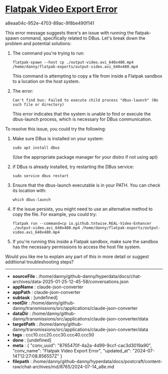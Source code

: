 # [Flatpak Video Export Error](https://claude.ai/chat/8765470f-4a2a-4d99-9ccf-cac3d3019a90)

a8eaa04c-952e-4703-89ac-9f8be490f141

 This error message suggests there's an issue with running the flatpak-spawn command, specifically related to DBus. Let's break down the problem and potential solutions:

1. The command you're trying to run:
   ```
   flatpak-spawn --host cp ./output-video.avi_640x480.mp4 /home/danny/flatpak-exports/output-video.avi_640x480.mp4
   ```
   This command is attempting to copy a file from inside a Flatpak sandbox to a location on the host system.

2. The error:
   ```
   Can't find bus: Failed to execute child process "dbus-launch" (No such file or directory)
   ```
   This error indicates that the system is unable to find or execute the dbus-launch process, which is necessary for DBus communication.

To resolve this issue, you could try the following:

1. Make sure DBus is installed on your system:
   ```
   sudo apt install dbus
   ```
   (Use the appropriate package manager for your distro if not using apt)

2. If DBus is already installed, try restarting the DBus service:
   ```
   sudo service dbus restart
   ```

3. Ensure that the dbus-launch executable is in your PATH. You can check its location with:
   ```
   which dbus-launch
   ```

4. If the issue persists, you might need to use an alternative method to copy the file. For example, you could try:
   ```
   flatpak run --command=cp io.github.tntwise.REAL-Video-Enhancer ./output-video.avi_640x480.mp4 /home/danny/flatpak-exports/output-video.avi_640x480.mp4
   ```

5. If you're running this inside a Flatpak sandbox, make sure the sandbox has the necessary permissions to access the host file system.

Would you like me to explain any part of this in more detail or suggest additional troubleshooting steps?

---

* **sourceFile** : /home/danny/github-danny/hyperdata/docs/chat-archives/data-2025-01-25-12-45-58/conversations.json
* **appName** : claude-json-converter
* **appPath** : claude-json-converter
* **subtask** : [undefined]
* **rootDir** : /home/danny/github-danny/transmissions/src/applications/claude-json-converter
* **dataDir** : /home/danny/github-danny/transmissions/src/applications/claude-json-converter/data
* **targetPath** : /home/danny/github-danny/transmissions/src/applications/claude-json-converter/data
* **tags** : ccc10.ccc20.ccc30.ccc40.ccc50
* **done** : [undefined]
* **meta** : {
  "conv_uuid": "8765470f-4a2a-4d99-9ccf-cac3d3019a90",
  "conv_name": "Flatpak Video Export Error",
  "updated_at": "2024-07-14T12:27:08.856557Z"
}
* **filepath** : /home/danny/github-danny/hyperdata/docs/postcraft/content-raw/chat-archives/md/8765/2024-07-14_a8e.md